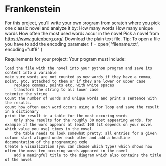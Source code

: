 # Frankenstein
For this project, you'll write your own program from scratch where you pick one classic novel and analyze it by:
	How many words 
	How many unique words 
	How often the most used words accur in the novel
Pick a novel from https://www.gutenberg.org/. Download the plain text file.
Tip:
To open a file you have to add the encoding parameter:
f = open( 'filename.txt', encoding="utf8" ) 


Requirements for your project:
Your program must include:

	load the file with the novel into your python program and save its content into a variable
	make sure words are not counted as new words if they have a comma, point, etc, attached to them or if they are lower or upper case
		replace commas, points etc, with white spaces
		transform the string to all lower case
	tokenize the string
	Count the number of words and unique words and print a sentence with the results.
	count how often each word occurs using a for loop and save the result in a dictionary
	print the result in a table for the most occuring words
		Only show results for the roughly 30 most appearing words, for example if the word appears at least 100 (it depends on your novel 			which value you use) times in the novel.
		the table needs to look somewhat pretty: all entries for a given column start aligned under each other and add a headline
	documentation of the programming code
	Create a visualization (you can choose which type) which shows how often the most ten occuring words appeared in the novel
		add a meningful title to the diagram which also contains the title of the novel
